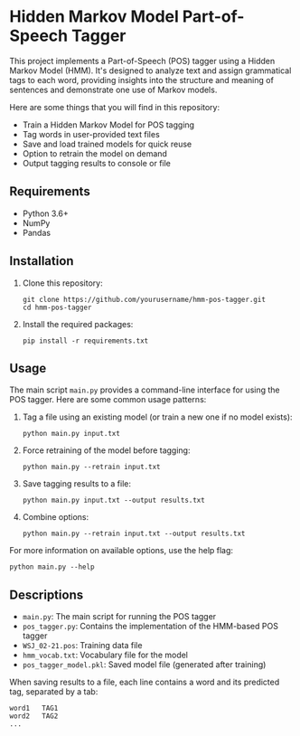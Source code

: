 # Hidden Markov Model Part-of-Speech Tagger

This project implements a Part-of-Speech (POS) tagger using a Hidden Markov Model (HMM). It's designed to analyze text and assign grammatical tags to each word, providing insights into the structure and meaning of sentences and demonstrate one use of Markov models.

Here are some things that you will find in this repository:
- Train a Hidden Markov Model for POS tagging
- Tag words in user-provided text files
- Save and load trained models for quick reuse
- Option to retrain the model on demand
- Output tagging results to console or file

## Requirements

- Python 3.6+
- NumPy
- Pandas

## Installation

1. Clone this repository:
   ```
   git clone https://github.com/yourusername/hmm-pos-tagger.git
   cd hmm-pos-tagger
   ```

2. Install the required packages:
   ```
   pip install -r requirements.txt
   ```

## Usage

The main script `main.py` provides a command-line interface for using the POS tagger. Here are some common usage patterns:

1. Tag a file using an existing model (or train a new one if no model exists):
   ```
   python main.py input.txt
   ```

2. Force retraining of the model before tagging:
   ```
   python main.py --retrain input.txt
   ```

3. Save tagging results to a file:
   ```
   python main.py input.txt --output results.txt
   ```

4. Combine options:
   ```
   python main.py --retrain input.txt --output results.txt
   ```

For more information on available options, use the help flag:
```
python main.py --help
```

## Descriptions

- `main.py`: The main script for running the POS tagger
- `pos_tagger.py`: Contains the implementation of the HMM-based POS tagger
- `WSJ_02-21.pos`: Training data file 
- `hmm_vocab.txt`: Vocabulary file for the model 
- `pos_tagger_model.pkl`: Saved model file (generated after training)

When saving results to a file, each line contains a word and its predicted tag, separated by a tab:

```
word1   TAG1
word2   TAG2
...
```
